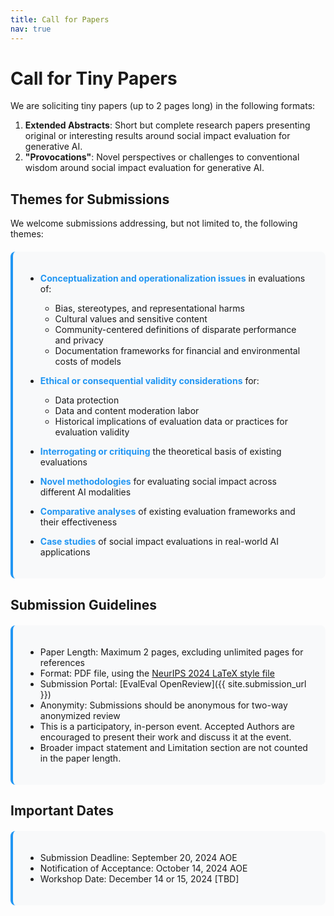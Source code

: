 ```yaml
---
title: Call for Papers
nav: true
---
```


<style>
  .highlight {
    color: #2196F3;
    font-weight: bold;
  }
  .container {
    background-color: #f8f9fa;
    border-radius: 8px;
    padding: 20px;
    margin-top: 20px;
    border-left: 4px solid #2196F3;
  }
</style>

# Call for Tiny Papers

We are soliciting tiny papers (up to 2 pages long) in the following formats:

1. **Extended Abstracts**: Short but complete research papers presenting original or interesting results around social impact evaluation for generative AI.
2. **"Provocations"**: Novel perspectives or challenges to conventional wisdom around social impact evaluation for generative AI.

## Themes for Submissions

We welcome submissions addressing, but not limited to, the following themes:

<div class="container" markdown="1">

- <span class="highlight">Conceptualization and operationalization issues</span> in evaluations of:
  - Bias, stereotypes, and representational harms
  - Cultural values and sensitive content
  - Community-centered definitions of disparate performance and privacy
  - Documentation frameworks for financial and environmental costs of models

- <span class="highlight">Ethical or consequential validity considerations</span> for:
  - Data protection
  - Data and content moderation labor
  - Historical implications of evaluation data or practices for evaluation validity

- <span class="highlight">Interrogating or critiquing</span> the theoretical basis of existing evaluations

- <span class="highlight">Novel methodologies</span> for evaluating social impact across different AI modalities

- <span class="highlight">Comparative analyses</span> of existing evaluation frameworks and their effectiveness

- <span class="highlight">Case studies</span> of social impact evaluations in real-world AI applications

</div>

## Submission Guidelines

<div class="container" markdown="1">

- Paper Length: Maximum 2 pages, excluding unlimited pages for references
- Format: PDF file, using the [NeurIPS 2024 LaTeX style file](https://neurips.cc/Conferences/2024/PaperInformation/StyleFiles)
- Submission Portal: [EvalEval OpenReview]({{ site.submission_url }})
- Anonymity: Submissions should be anonymous for two-way anonymized review
- This is a participatory, in-person event. Accepted Authors are encouraged to present their work and discuss it at the event.
- Broader impact statement and Limitation section are not counted in the paper length.

</div>

## Important Dates

<div class="container" markdown="1">

- Submission Deadline: September 20, 2024 AOE
- Notification of Acceptance: October 14, 2024 AOE
- Workshop Date: December 14 or 15, 2024 [TBD]

</div>
